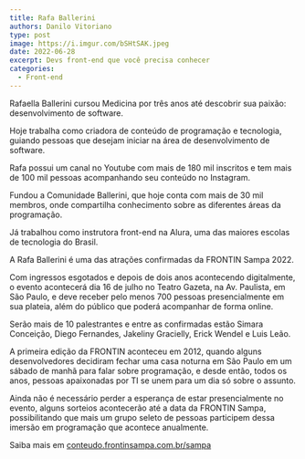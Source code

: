 ```yaml
---
title: Rafa Ballerini
authors: Danilo Vitoriano
type: post
image: https://i.imgur.com/bSHtSAK.jpeg
date: 2022-06-28
excerpt: Devs front-end que você precisa conhecer
categories:
  - Front-end
---
```


Rafaella Ballerini cursou Medicina por três anos até descobrir sua paixão: desenvolvimento de software. 

Hoje trabalha como criadora de conteúdo de programação e tecnologia, guiando pessoas que desejam iniciar na área de desenvolvimento de software. 

Rafa possui um canal no Youtube com mais de 180 mil inscritos e tem mais de 100 mil pessoas acompanhando seu conteúdo no Instagram.

Fundou a Comunidade Ballerini, que hoje conta com mais de 30 mil membros, onde compartilha conhecimento sobre as diferentes áreas da programação.

Já trabalhou como instrutora front-end na Alura, uma das maiores escolas de tecnologia do Brasil.

A Rafa Ballerini é uma das atrações confirmadas da FRONTIN Sampa 2022. 

Com ingressos esgotados e depois de dois anos acontecendo digitalmente, o evento acontecerá dia 16 de julho no Teatro Gazeta, na Av. Paulista, em São Paulo, e deve receber pelo menos 700 pessoas presencialmente em sua plateia, além do público que poderá acompanhar de forma online. 

Serão mais de 10 palestrantes e entre as confirmadas estão Simara Conceição, Diego Fernandes, Jakeliny Gracielly, Erick Wendel e Luis Leão. 

A primeira edição da FRONTIN aconteceu em 2012, quando alguns desenvolvedores decidiram fechar uma casa noturna em São Paulo em um sábado de manhã para falar sobre programação, e desde então, todos os anos, pessoas apaixonadas por TI se unem para um dia só sobre o assunto.

Ainda não é necessário perder a esperança de estar presencialmente no evento, alguns sorteios acontecerão até a data da FRONTIN Sampa, possibilitando que mais um grupo seleto de pessoas participem dessa imersão em programação que acontece anualmente.

Saiba mais em [conteudo.frontinsampa.com.br/sampa](conteudo.frontinsampa.com.br/sampa)
